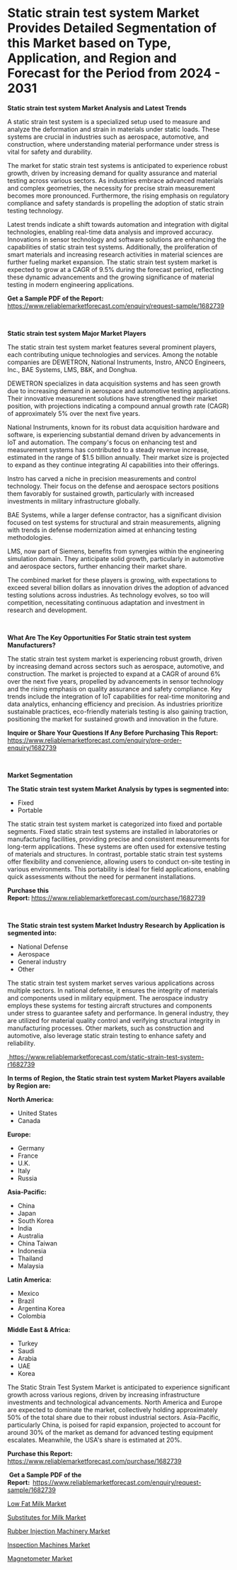 <p><h1>Static strain test system Market Provides Detailed Segmentation of this Market based on Type, Application, and Region and Forecast for the Period from 2024 - 2031</h1></p><p><strong>Static strain test system Market Analysis and Latest Trends</strong></p>
<p><p>A static strain test system is a specialized setup used to measure and analyze the deformation and strain in materials under static loads. These systems are crucial in industries such as aerospace, automotive, and construction, where understanding material performance under stress is vital for safety and durability. </p><p>The market for static strain test systems is anticipated to experience robust growth, driven by increasing demand for quality assurance and material testing across various sectors. As industries embrace advanced materials and complex geometries, the necessity for precise strain measurement becomes more pronounced. Furthermore, the rising emphasis on regulatory compliance and safety standards is propelling the adoption of static strain testing technology.</p><p>Latest trends indicate a shift towards automation and integration with digital technologies, enabling real-time data analysis and improved accuracy. Innovations in sensor technology and software solutions are enhancing the capabilities of static strain test systems. Additionally, the proliferation of smart materials and increasing research activities in material sciences are further fueling market expansion. The static strain test system market is expected to grow at a CAGR of 9.5% during the forecast period, reflecting these dynamic advancements and the growing significance of material testing in modern engineering applications.</p></p>
<p><strong>Get a Sample PDF of the Report:&nbsp;</strong> <a href="https://www.reliablemarketforecast.com/enquiry/request-sample/1682739?utm_campaign=1129&utm_medium=2&utm_source=Github&utm_content=ia&utm_term=19102024&utm_id=static-strain-test-system">https://www.reliablemarketforecast.com/enquiry/request-sample/1682739</a></p>
<p>&nbsp;</p>
<p><strong>Static strain test system Major Market Players</strong></p>
<p><p>The static strain test system market features several prominent players, each contributing unique technologies and services. Among the notable companies are DEWETRON, National Instruments, Instro, ANCO Engineers, Inc., BAE Systems, LMS, B&K, and Donghua.</p><p>DEWETRON specializes in data acquisition systems and has seen growth due to increasing demand in aerospace and automotive testing applications. Their innovative measurement solutions have strengthened their market position, with projections indicating a compound annual growth rate (CAGR) of approximately 5% over the next five years.</p><p>National Instruments, known for its robust data acquisition hardware and software, is experiencing substantial demand driven by advancements in IoT and automation. The company's focus on enhancing test and measurement systems has contributed to a steady revenue increase, estimated in the range of $1.5 billion annually. Their market size is projected to expand as they continue integrating AI capabilities into their offerings.</p><p>Instro has carved a niche in precision measurements and control technology. Their focus on the defense and aerospace sectors positions them favorably for sustained growth, particularly with increased investments in military infrastructure globally.</p><p>BAE Systems, while a larger defense contractor, has a significant division focused on test systems for structural and strain measurements, aligning with trends in defense modernization aimed at enhancing testing methodologies.</p><p>LMS, now part of Siemens, benefits from synergies within the engineering simulation domain. They anticipate solid growth, particularly in automotive and aerospace sectors, further enhancing their market share.</p><p>The combined market for these players is growing, with expectations to exceed several billion dollars as innovation drives the adoption of advanced testing solutions across industries. As technology evolves, so too will competition, necessitating continuous adaptation and investment in research and development.</p></p>
<p>&nbsp;</p>
<p><strong>What Are The Key Opportunities For Static strain test system Manufacturers?</strong></p>
<p><p>The static strain test system market is experiencing robust growth, driven by increasing demand across sectors such as aerospace, automotive, and construction. The market is projected to expand at a CAGR of around 6% over the next five years, propelled by advancements in sensor technology and the rising emphasis on quality assurance and safety compliance. Key trends include the integration of IoT capabilities for real-time monitoring and data analytics, enhancing efficiency and precision. As industries prioritize sustainable practices, eco-friendly materials testing is also gaining traction, positioning the market for sustained growth and innovation in the future.</p></p>
<p><strong>Inquire or Share Your Questions If Any Before Purchasing This Report:</strong> <a href="https://www.reliablemarketforecast.com/enquiry/pre-order-enquiry/1682739?utm_campaign=1129&utm_medium=2&utm_source=Github&utm_content=ia&utm_term=19102024&utm_id=static-strain-test-system">https://www.reliablemarketforecast.com/enquiry/pre-order-enquiry/1682739</a></p>
<p>&nbsp;</p>
<p><strong>Market Segmentation</strong></p>
<p><strong>The Static strain test system Market Analysis by types is segmented into:</strong></p>
<p><ul><li>Fixed</li><li>Portable</li></ul></p>
<p><p>The static strain test system market is categorized into fixed and portable segments. Fixed static strain test systems are installed in laboratories or manufacturing facilities, providing precise and consistent measurements for long-term applications. These systems are often used for extensive testing of materials and structures. In contrast, portable static strain test systems offer flexibility and convenience, allowing users to conduct on-site testing in various environments. This portability is ideal for field applications, enabling quick assessments without the need for permanent installations.</p></p>
<p><strong>Purchase this Report:&nbsp;</strong><a href="https://www.reliablemarketforecast.com/purchase/1682739?utm_campaign=1129&utm_medium=2&utm_source=Github&utm_content=ia&utm_term=19102024&utm_id=static-strain-test-system">https://www.reliablemarketforecast.com/purchase/1682739</a></p>
<p>&nbsp;</p>
<p><strong>The Static strain test system Market Industry Research by Application is segmented into:</strong></p>
<p><ul><li>National Defense</li><li>Aerospace</li><li>General industry</li><li>Other</li></ul></p>
<p><p>The static strain test system market serves various applications across multiple sectors. In national defense, it ensures the integrity of materials and components used in military equipment. The aerospace industry employs these systems for testing aircraft structures and components under stress to guarantee safety and performance. In general industry, they are utilized for material quality control and verifying structural integrity in manufacturing processes. Other markets, such as construction and automotive, also leverage static strain testing to enhance safety and reliability.</p></p>
<p><a href="https://www.reliablemarketforecast.com/static-strain-test-system-r1682739?utm_campaign=1129&utm_medium=2&utm_source=Github&utm_content=ia&utm_term=19102024&utm_id=static-strain-test-system">&nbsp;https://www.reliablemarketforecast.com/static-strain-test-system-r1682739</a></p>
<p><strong>In terms of Region, the Static strain test system Market Players available by Region are:</strong></p>
<p>
    <p> <strong> North America: </strong>
        <ul>
            <li>United States</li>
            <li>Canada</li>
        </ul>
        </p> 
    <p> <strong> Europe: </strong>
        <ul>
            <li>Germany</li>
            <li>France</li>
            <li>U.K.</li>
            <li>Italy</li>
            <li>Russia</li>
        </ul>
        </p> 
    <p> <strong> Asia-Pacific: </strong>
        <ul>
            <li>China</li>
            <li>Japan</li>
            <li>South Korea</li>
            <li>India</li>
            <li>Australia</li>
            <li>China Taiwan</li>
            <li>Indonesia</li>
            <li>Thailand</li>
            <li>Malaysia</li>
        </ul>
        </p> 
    <p> <strong> Latin America: </strong>
        <ul>
            <li>Mexico</li>
            <li>Brazil</li>
            <li>Argentina Korea</li>
            <li>Colombia</li>
        </ul>
        </p> 
    <p> <strong> Middle East & Africa: </strong>
        <ul>
            <li>Turkey</li>
            <li>Saudi</li>
            <li>Arabia</li>
            <li>UAE</li>
            <li>Korea</li>
        </ul>
    </p>
    </p>
<p><p>The Static Strain Test System Market is anticipated to experience significant growth across various regions, driven by increasing infrastructure investments and technological advancements. North America and Europe are expected to dominate the market, collectively holding approximately 50% of the total share due to their robust industrial sectors. Asia-Pacific, particularly China, is poised for rapid expansion, projected to account for around 30% of the market as demand for advanced testing equipment escalates. Meanwhile, the USA's share is estimated at 20%.</p></p>
<p><strong>Purchase this Report: </strong><a href="https://www.reliablemarketforecast.com/purchase/1682739?utm_campaign=1129&utm_medium=2&utm_source=Github&utm_content=ia&utm_term=19102024&utm_id=static-strain-test-system">https://www.reliablemarketforecast.com/purchase/1682739</a></p>
<p>&nbsp;<strong>Get a Sample PDF of the Report:&nbsp;&nbsp;</strong><a href="https://www.reliablemarketforecast.com/enquiry/request-sample/1682739?utm_campaign=1129&utm_medium=2&utm_source=Github&utm_content=ia&utm_term=19102024&utm_id=static-strain-test-system">https://www.reliablemarketforecast.com/enquiry/request-sample/1682739</a></p>
<p><strong></strong></p>
<p><p><a href="https://www.linkedin.com/pulse/low-fat-milk-market-shifts-strategic-analysis-2024-2031-zvefe?utm_campaign=1129&utm_medium=2&utm_source=Github&utm_content=ia&utm_term=19102024&utm_id=static-strain-test-system">Low Fat Milk Market</a></p><p><a href="https://www.linkedin.com/pulse/global-substitutes-milk-market-opportunities-forecast-period-6yqce?utm_campaign=1129&utm_medium=2&utm_source=Github&utm_content=ia&utm_term=19102024&utm_id=static-strain-test-system">Substitutes for Milk Market</a></p><p><a href="https://github.com/loanv6asmitty/Market-Research-Report-List-1/blob/main/rubber-injection-machinery-market.md?utm_campaign=1129&utm_medium=2&utm_source=Github&utm_content=ia&utm_term=19102024&utm_id=static-strain-test-system">Rubber Injection Machinery Market</a></p><p><a href="https://issuu.com/reportprime-2/docs/inspection-machines-market-size-203_aa77c20c02a8b0?utm_campaign=1129&utm_medium=2&utm_source=Github&utm_content=ia&utm_term=19102024&utm_id=static-strain-test-system">Inspection Machines Market</a></p><p><a href="https://issuu.com/reportprime-2/docs/magnetometer-market-size-2030.pptx_f278427e74532a?utm_campaign=1129&utm_medium=2&utm_source=Github&utm_content=ia&utm_term=19102024&utm_id=static-strain-test-system">Magnetometer Market</a></p></p>